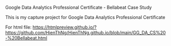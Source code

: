 Google Data Analytics Professional Certificate - Bellabeat Case Study

This is my capture project for Google Data Analytics Professional Certificate

For html file: https://htmlpreview.github.io/?https://github.com/HienThNg/HienThNg.github.io/blob/main/GG_DA_CS%20-%20Bellabeat.html
